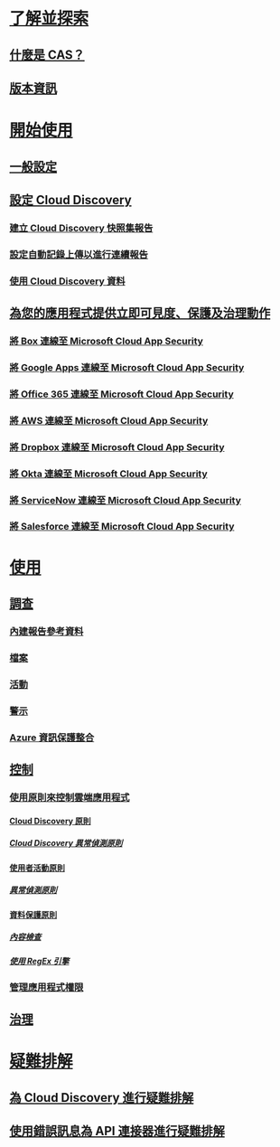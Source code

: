 # [了解並探索](what-is-cloud-app-security.md)
## [什麼是 CAS？](what-is-cloud-app-security.md)
## [版本資訊](release-notes.md)
# [開始使用](getting-started-with-cloud-app-security.md)
## [一般設定](general-setup.md)
## [設定 Cloud Discovery](set-up-cloud-discovery.md)
### [建立 Cloud Discovery 快照集報告](create-snapshot-cloud-discovery-reports.md)
### [設定自動記錄上傳以進行連續報告](configure-automatic-log-upload-for-continuous-reports.md)
### [使用 Cloud Discovery 資料](working-with-cloud-discovery-data.md)
## [為您的應用程式提供立即可見度、保護及治理動作](enable-instant-visibility-protection-and-governance-actions-for-your-apps.md)
### [將 Box 連線至 Microsoft Cloud App Security](connect-box-to-microsoft-cloud-app-security.md)
### [將 Google Apps 連線至 Microsoft Cloud App Security](connect-google-apps-to-microsoft-cloud-app-security.md)
### [將 Office 365 連線至 Microsoft Cloud App Security](connect-office-365-to-microsoft-cloud-app-security.md)
### [將 AWS 連線至 Microsoft Cloud App Security](connect-aws-to-microsoft-cloud-app-security.md)
### [將 Dropbox 連線至 Microsoft Cloud App Security](connect-dropbox-to-microsoft-cloud-app-security.md)
### [將 Okta 連線至 Microsoft Cloud App Security](connect-okta-to-microsoft-cloud-app-security.md)
### [將 ServiceNow 連線至 Microsoft Cloud App Security](connect-servicenow-to-microsoft-cloud-app-security.md)
### [將 Salesforce 連線至 Microsoft Cloud App Security](connect-salesforce-to-microsoft-cloud-app-security.md)
# [使用](daily-activities-to-protect-your-cloud-environment.md)
## [調查](investigate.md)
### [內建報告參考資料](built-in-report-reference.md)
### [檔案](file-filters.md)
### [活動](activity-filters.md)
### [警示](monitor-alerts.md)
### [Azure 資訊保護整合](azip-integration.md)
## [控制](control.md)
### [使用原則來控制雲端應用程式](control-cloud-apps-with-policies.md)
#### [Cloud Discovery 原則](cloud-discovery-policies.md)
##### [Cloud Discovery 異常偵測原則](cloud-discovery-anomaly-detection-policy.md)
#### [使用者活動原則](user-activity-policies.md)
##### [異常偵測原則](anomaly-detection-policy.md)
#### [資料保護原則](data-protection-policies.md)
##### [內容檢查](content-inspection.md)
##### [使用 RegEx 引擎](working-with-the-regex-engine.md)
### [管理應用程式權限](manage-app-permissions.md)
## [治理](governance-actions.md)
# [疑難排解](troubleshooting.md)
## [為 Cloud Discovery 進行疑難排解](troubleshooting-cloud-discovery.md)
## [使用錯誤訊息為 API 連接器進行疑難排解](troubleshooting-api-connectors-using-error-messages.md)

<!--HONumber=Nov16_HO4-->


